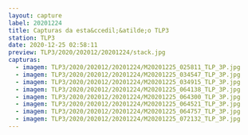 ```yaml
---
layout: capture
label: 20201224
title: Capturas da esta&ccedil;&atilde;o TLP3
station: TLP3
date: 2020-12-25 02:58:11
preview: TLP3/2020/202012/20201224/stack.jpg
capturas:
  - imagem: TLP3/2020/202012/20201224/M20201225_025811_TLP_3P.jpg
  - imagem: TLP3/2020/202012/20201224/M20201225_034547_TLP_3P.jpg
  - imagem: TLP3/2020/202012/20201224/M20201225_034915_TLP_3P.jpg
  - imagem: TLP3/2020/202012/20201224/M20201225_064138_TLP_3P.jpg
  - imagem: TLP3/2020/202012/20201224/M20201225_064300_TLP_3P.jpg
  - imagem: TLP3/2020/202012/20201224/M20201225_064521_TLP_3P.jpg
  - imagem: TLP3/2020/202012/20201224/M20201225_064757_TLP_3P.jpg
  - imagem: TLP3/2020/202012/20201224/M20201225_072132_TLP_3P.jpg
---
```

